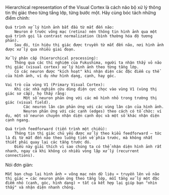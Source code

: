 Hierarchical representation of the Visual Cortex là cách não bộ xử lý thông tin thị giác theo từng tầng lớp, từng bước một. Hãy cùng bóc tách những điểm chính:

    Quá trình xử lý hình ảnh bắt đầu từ mắt đến não:
        Neuron ở trước võng mạc (retina) nén thông tin hình ảnh qua một quá trình gọi là contrast normalization (bình thường hóa độ tương phản).
        Sau đó, tín hiệu thị giác được truyền từ mắt đến não, nơi hình ảnh được xử lý qua nhiều giai đoạn.

    Xử lý phân cấp (hierarchical processing):
        Thông qua các thí nghiệm của Fukushima, người ta nhận thấy vỏ não thị giác (visual cortex) xử lý hình ảnh theo từng tầng lớp.
        Có các neuron được "kích hoạt" khi nhận diện các đặc điểm cụ thể của hình ảnh, ví dụ như hình dạng, cạnh, hay góc.

    Vai trò của vùng V1 (Primary Visual Cortex):
        Khi các nhà nghiên cứu dùng điện cực chọc vào vùng V1 (vùng thị giác sơ cấp), họ thấy rằng:
            Một số neuron phản ứng với các mô hình nhỏ trong trường thị giác (visual field).
            Các neuron lân cận phản ứng với các vùng lân cận của hình ảnh.
            Neuron phản ứng với các cạnh (edges) theo cách có tổ chức: ví dụ, một số neuron chuyên nhận diện cạnh dọc và một số khác nhận diện cạnh ngang.

    Quá trình feedforward (tiến trình một chiều):
        Thông tin thị giác chủ yếu được xử lý theo kiểu feedforward — tức là đi từ mắt đến não theo luồng tiến về phía trước, mà không nhất thiết phải quay lại các tầng trước đó.
        Điều này giải thích vì sao chúng ta có thể nhận diện hình ảnh rất nhanh, ngay cả khi không có nhiều vòng lặp xử lý (recurrent connections).

Nói đơn giản:

    Mắt bạn chụp lại hình ảnh ➡️ võng mạc nén dữ liệu ➡️ truyền lên vỏ não thị giác ➡️ các neuron phản ứng theo tầng lớp, mỗi tầng xử lý một đặc điểm nhỏ (cạnh, góc, hình dạng) ➡️ tất cả kết hợp lại giúp bạn "nhìn thấy" và nhận diện nhanh chóng.
